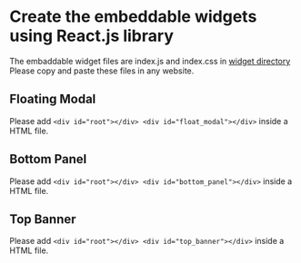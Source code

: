 # Create the embeddable widgets using React.js library

The embaddable widget files are index.js and index.css in [widget directory](https://github.com/miguel-alexander/modal-widget/widget)
Please copy and paste these files in any website.

## Floating Modal

Please add
`<div id="root"></div> <div id="float_modal"></div>` inside a HTML file.

## Bottom Panel

Please add
`<div id="root"></div> <div id="bottom_panel"></div>` inside a HTML file.

## Top Banner

Please add
`<div id="root"></div> <div id="top_banner"></div>` inside a HTML file.
